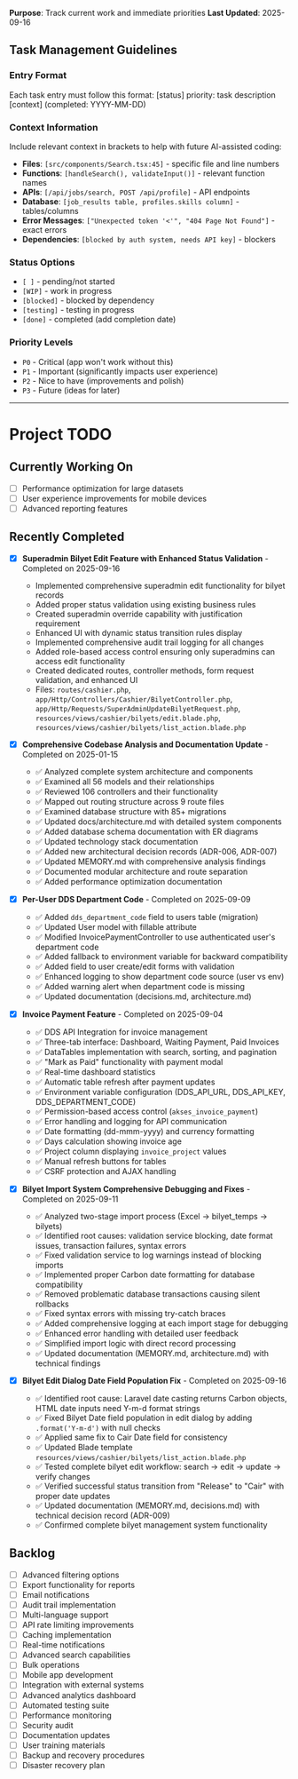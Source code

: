 **Purpose**: Track current work and immediate priorities
**Last Updated**: 2025-09-16

## Task Management Guidelines

### Entry Format

Each task entry must follow this format:
[status] priority: task description [context] (completed: YYYY-MM-DD)

### Context Information

Include relevant context in brackets to help with future AI-assisted coding:

-   **Files**: `[src/components/Search.tsx:45]` - specific file and line numbers
-   **Functions**: `[handleSearch(), validateInput()]` - relevant function names
-   **APIs**: `[/api/jobs/search, POST /api/profile]` - API endpoints
-   **Database**: `[job_results table, profiles.skills column]` - tables/columns
-   **Error Messages**: `["Unexpected token '<'", "404 Page Not Found"]` - exact errors
-   **Dependencies**: `[blocked by auth system, needs API key]` - blockers

### Status Options

-   `[ ]` - pending/not started
-   `[WIP]` - work in progress
-   `[blocked]` - blocked by dependency
-   `[testing]` - testing in progress
-   `[done]` - completed (add completion date)

### Priority Levels

-   `P0` - Critical (app won't work without this)
-   `P1` - Important (significantly impacts user experience)
-   `P2` - Nice to have (improvements and polish)
-   `P3` - Future (ideas for later)

---

# Project TODO

## Currently Working On

-   [ ] Performance optimization for large datasets
-   [ ] User experience improvements for mobile devices
-   [ ] Advanced reporting features

## Recently Completed

-   [x] **Superadmin Bilyet Edit Feature with Enhanced Status Validation** - Completed on 2025-09-16

    -   Implemented comprehensive superadmin edit functionality for bilyet records
    -   Added proper status validation using existing business rules
    -   Created superadmin override capability with justification requirement
    -   Enhanced UI with dynamic status transition rules display
    -   Implemented comprehensive audit trail logging for all changes
    -   Added role-based access control ensuring only superadmins can access edit functionality
    -   Created dedicated routes, controller methods, form request validation, and enhanced UI
    -   Files: `routes/cashier.php`, `app/Http/Controllers/Cashier/BilyetController.php`, `app/Http/Requests/SuperAdminUpdateBilyetRequest.php`, `resources/views/cashier/bilyets/edit.blade.php`, `resources/views/cashier/bilyets/list_action.blade.php`

-   [x] **Comprehensive Codebase Analysis and Documentation Update** - Completed on 2025-01-15

    -   ✅ Analyzed complete system architecture and components
    -   ✅ Examined all 56 models and their relationships
    -   ✅ Reviewed 106 controllers and their functionality
    -   ✅ Mapped out routing structure across 9 route files
    -   ✅ Examined database structure with 85+ migrations
    -   ✅ Updated docs/architecture.md with detailed system components
    -   ✅ Added database schema documentation with ER diagrams
    -   ✅ Updated technology stack documentation
    -   ✅ Added new architectural decision records (ADR-006, ADR-007)
    -   ✅ Updated MEMORY.md with comprehensive analysis findings
    -   ✅ Documented modular architecture and route separation
    -   ✅ Added performance optimization documentation

-   [x] **Per-User DDS Department Code** - Completed on 2025-09-09

    -   ✅ Added `dds_department_code` field to users table (migration)
    -   ✅ Updated User model with fillable attribute
    -   ✅ Modified InvoicePaymentController to use authenticated user's department code
    -   ✅ Added fallback to environment variable for backward compatibility
    -   ✅ Added field to user create/edit forms with validation
    -   ✅ Enhanced logging to show department code source (user vs env)
    -   ✅ Added warning alert when department code is missing
    -   ✅ Updated documentation (decisions.md, architecture.md)

-   [x] **Invoice Payment Feature** - Completed on 2025-09-04

    -   ✅ DDS API Integration for invoice management
    -   ✅ Three-tab interface: Dashboard, Waiting Payment, Paid Invoices
    -   ✅ DataTables implementation with search, sorting, and pagination
    -   ✅ "Mark as Paid" functionality with payment modal
    -   ✅ Real-time dashboard statistics
    -   ✅ Automatic table refresh after payment updates
    -   ✅ Environment variable configuration (DDS_API_URL, DDS_API_KEY, DDS_DEPARTMENT_CODE)
    -   ✅ Permission-based access control (`akses_invoice_payment`)
    -   ✅ Error handling and logging for API communication
    -   ✅ Date formatting (dd-mmm-yyyy) and currency formatting
    -   ✅ Days calculation showing invoice age
    -   ✅ Project column displaying `invoice_project` values
    -   ✅ Manual refresh buttons for tables
    -   ✅ CSRF protection and AJAX handling

-   [x] **Bilyet Import System Comprehensive Debugging and Fixes** - Completed on 2025-09-11

    -   ✅ Analyzed two-stage import process (Excel → bilyet_temps → bilyets)
    -   ✅ Identified root causes: validation service blocking, date format issues, transaction failures, syntax errors
    -   ✅ Fixed validation service to log warnings instead of blocking imports
    -   ✅ Implemented proper Carbon date formatting for database compatibility
    -   ✅ Removed problematic database transactions causing silent rollbacks
    -   ✅ Fixed syntax errors with missing try-catch braces
    -   ✅ Added comprehensive logging at each import stage for debugging
    -   ✅ Enhanced error handling with detailed user feedback
    -   ✅ Simplified import logic with direct record processing
    -   ✅ Updated documentation (MEMORY.md, architecture.md) with technical findings

-   [x] **Bilyet Edit Dialog Date Field Population Fix** - Completed on 2025-09-16

    -   ✅ Identified root cause: Laravel date casting returns Carbon objects, HTML date inputs need Y-m-d format strings
    -   ✅ Fixed Bilyet Date field population in edit dialog by adding `.format('Y-m-d')` with null checks
    -   ✅ Applied same fix to Cair Date field for consistency
    -   ✅ Updated Blade template `resources/views/cashier/bilyets/list_action.blade.php`
    -   ✅ Tested complete bilyet edit workflow: search → edit → update → verify changes
    -   ✅ Verified successful status transition from "Release" to "Cair" with proper date updates
    -   ✅ Updated documentation (MEMORY.md, decisions.md) with technical decision record (ADR-009)
    -   ✅ Confirmed complete bilyet management system functionality

## Backlog

-   [ ] Advanced filtering options
-   [ ] Export functionality for reports
-   [ ] Email notifications
-   [ ] Audit trail implementation
-   [ ] Multi-language support
-   [ ] API rate limiting improvements
-   [ ] Caching implementation
-   [ ] Real-time notifications
-   [ ] Advanced search capabilities
-   [ ] Bulk operations
-   [ ] Mobile app development
-   [ ] Integration with external systems
-   [ ] Advanced analytics dashboard
-   [ ] Automated testing suite
-   [ ] Performance monitoring
-   [ ] Security audit
-   [ ] Documentation updates
-   [ ] User training materials
-   [ ] Backup and recovery procedures
-   [ ] Disaster recovery plan
